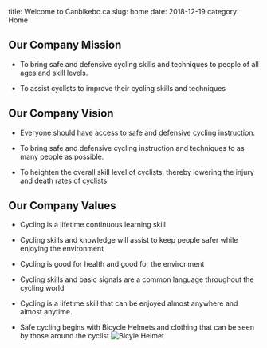 title: Welcome to Canbikebc.ca
slug: home
date: 2018-12-19
category: Home

## Our Company Mission

- To bring safe and defensive cycling skills and techniques to people of all ages and skill levels.

- To assist cyclists to improve their cycling skills and techniques

## Our Company Vision

- Everyone should have access to safe and defensive cycling instruction.

- To bring safe and defensive cycling instruction and techniques to as many people as possible.

- To heighten the overall skill level of cyclists, thereby lowering the injury and death rates of cyclists

## Our Company Values

- Cycling is a lifetime continuous learning skill

- Cycling skills and knowledge will assist to keep people safer while enjoying the environment

- Cycling is good for health and good for the environment

- Cycling skills and basic signals are a common language throughout the cycling world

- Cycling is a lifetime skill that can be enjoyed almost anywhere and almost anytime.

- Safe cycling begins with Bicycle Helmets and clothing that can be seen by those around the cyclist 
![Bicyle Helmet](/images/helmet.jpg)

